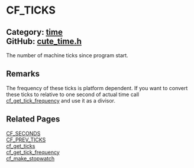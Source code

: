 [](../header.md ':include')

# CF_TICKS

Category: [time](/api_reference?id=time)  
GitHub: [cute_time.h](https://github.com/RandyGaul/cute_framework/blob/master/include/cute_time.h)  
---

The number of machine ticks since program start.

## Remarks

The frequency of these ticks is platform dependent. If you want to convert these ticks to relative to one second of actual time
call [cf_get_tick_frequency](/time/cf_get_tick_frequency.md) and use it as a divisor.

## Related Pages

[CF_SECONDS](/time/cf_seconds.md)  
[CF_PREV_TICKS](/time/cf_prev_ticks.md)  
[cf_get_ticks](/time/cf_get_ticks.md)  
[cf_get_tick_frequency](/time/cf_get_tick_frequency.md)  
[cf_make_stopwatch](/time/cf_make_stopwatch.md)  
